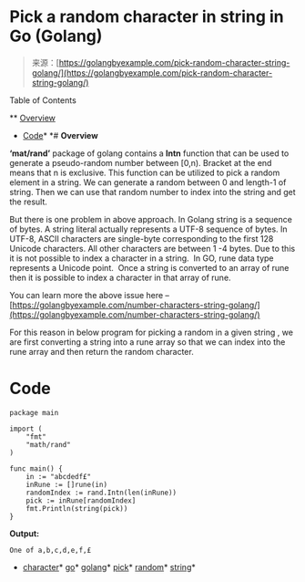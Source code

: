 <!--yml
category: 未分类
date: 2024-10-13 06:16:15
-->

# Pick a random character in string in Go (Golang)

> 来源：[https://golangbyexample.com/pick-random-character-string-golang/](https://golangbyexample.com/pick-random-character-string-golang/)

Table of Contents

 **   [Overview](#Overview "Overview")
*   [Code](#Code "Code")*  *# **Overview**

**‘mat/rand’** package of golang contains a **Intn** function that can be used to generate a pseudo-random number between [0,n). Bracket at the end means that n is exclusive. This function can be utilized to pick a random element in a string. We can generate a random between 0 and length-1 of string. Then we can use that random number to index into the string and get the result.

But there is one problem in above approach. In Golang string is a sequence of bytes. A string literal actually represents a UTF-8 sequence of bytes. In UTF-8, ASCII characters are single-byte corresponding to the first 128 Unicode characters. All other characters are between 1 -4 bytes. Due to this it is not possible to index a character in a string.  In GO, rune data type represents a Unicode point.  Once a string is converted to an array of rune then it is possible to index a character in that array of rune.

You can learn more the above issue here – [https://golangbyexample.com/number-characters-string-golang/](https://golangbyexample.com/number-characters-string-golang/)

For this reason in below program for picking a random in a given string , we  are first converting a string into a rune array so that we can index into the rune array and then return the random character.

# **Code**

```
package main

import (
    "fmt"
    "math/rand"
)

func main() {
    in := "abcdedf£"
    inRune := []rune(in)
    randomIndex := rand.Intn(len(inRune))
    pick := inRune[randomIndex]
    fmt.Println(string(pick))
}
```

**Output:**

```
One of a,b,c,d,e,f,£
```

*   [character](https://golangbyexample.com/tag/character/)*   [go](https://golangbyexample.com/tag/go/)*   [golang](https://golangbyexample.com/tag/golang/)*   [pick](https://golangbyexample.com/tag/pick/)*   [random](https://golangbyexample.com/tag/random/)*   [string](https://golangbyexample.com/tag/string/)*
